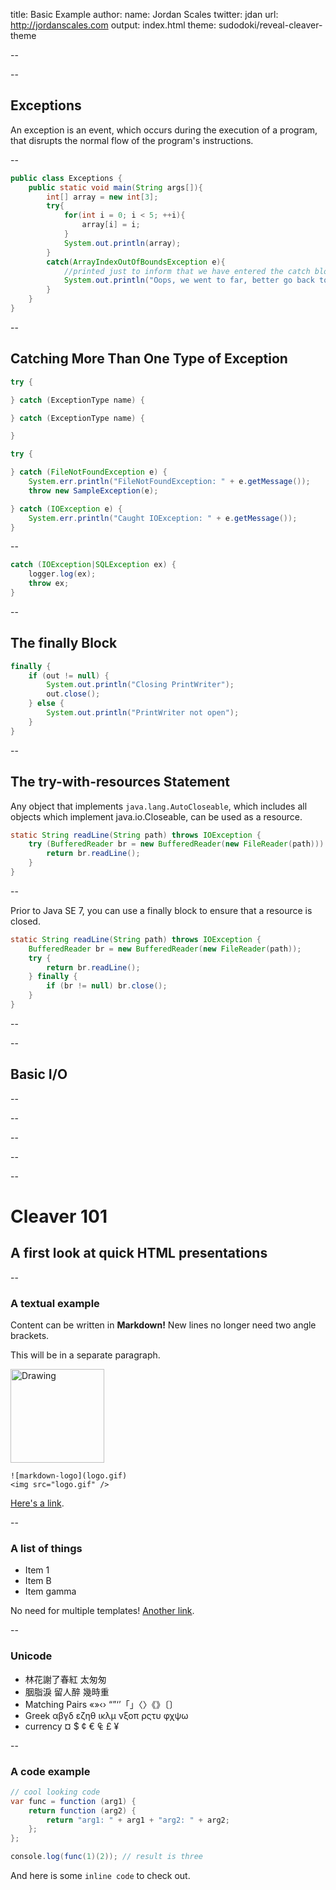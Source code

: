 title: Basic Example
author:
  name: Jordan Scales
  twitter: jdan
  url: http://jordanscales.com
output: index.html
theme: sudodoki/reveal-cleaver-theme

--



--

## Exceptions ##

An exception is an event, which occurs during the execution of a program, that disrupts the normal flow of the program's instructions.

--

```java
public class Exceptions {
	public static void main(String args[]){
		int[] array = new int[3];
		try{
			for(int i = 0; i < 5; ++i){
				array[i] = i;
			}
			System.out.println(array);
		}
		catch(ArrayIndexOutOfBoundsException e){
			//printed just to inform that we have entered the catch block
			System.out.println("Oops, we went to far, better go back to 0!");
		}
	}
}
```

--

## Catching More Than One Type of Exception ##

```java
try {

} catch (ExceptionType name) {

} catch (ExceptionType name) {

}
```

```java
try {

} catch (FileNotFoundException e) {
    System.err.println("FileNotFoundException: " + e.getMessage());
    throw new SampleException(e);

} catch (IOException e) {
    System.err.println("Caught IOException: " + e.getMessage());
}
```

--

```java
catch (IOException|SQLException ex) {
    logger.log(ex);
    throw ex;
}
```

--

## The finally Block ##

```java
finally {
    if (out != null) { 
        System.out.println("Closing PrintWriter");
        out.close(); 
    } else { 
        System.out.println("PrintWriter not open");
    } 
} 
```

--

## The try-with-resources Statement ##

Any object that implements `java.lang.AutoCloseable`, which includes all objects which implement java.io.Closeable, can be used as a resource.

```java
static String readLine(String path) throws IOException {
    try (BufferedReader br = new BufferedReader(new FileReader(path))) {
        return br.readLine();
    }
}
```

--

Prior to Java SE 7, you can use a finally block to ensure that a resource is closed.

```java
static String readLine(String path) throws IOException {
    BufferedReader br = new BufferedReader(new FileReader(path));
    try {
        return br.readLine();
    } finally {
        if (br != null) br.close();
    }
}
```

--



--

## Basic I/O ##

--



--



--



--



--





# Cleaver 101
## A first look at quick HTML presentations

--

### A textual example

Content can be written in **Markdown!** New lines no longer need two angle brackets.

This will be in a separate paragraph.

<img src="http://whatismarkdown.com/workspace/img/logo.gif" alt="Drawing" style="width: 150px;"/>

    ![markdown-logo](logo.gif)
    <img src="logo.gif" />

[Here's a link](http://google.com).

--

### A list of things

* Item 1
* Item B
* Item gamma

No need for multiple templates! [Another link](http://google.com).

--

### Unicode

* 林花謝了春紅 太匆匆
* 胭脂淚 留人醉 幾時重
* Matching Pairs «»‹› “”‘’「」〈〉《》〔〕
* Greek αβγδ εζηθ ικλμ νξοπ ρςτυ φχψω
* currency  ¤ $ ¢ € ₠ £ ¥

--

### A code example

```java
// cool looking code
var func = function (arg1) {
    return function (arg2) {
        return "arg1: " + arg1 + "arg2: " + arg2;
    };
};

console.log(func(1)(2)); // result is three
```

And here is some `inline code` to check out.